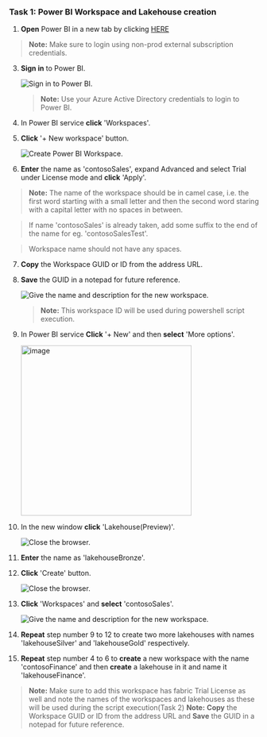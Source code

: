 ### Task 1: Power BI Workspace and Lakehouse creation

1. **Open** Power BI in a new tab by clicking [HERE](https://app.powerbi.com/)
>**Note:** Make sure to login using non-prod external subscription credentials.

3. **Sign in** to Power BI.

	![Sign in to Power BI.](fabric/media/power-bi.png)

	> **Note:** Use your Azure Active Directory credentials to login to Power BI.

4. In Power BI service **click** 'Workspaces'.

5. **Click** '+ New workspace' button.

	![Create Power BI Workspace.](fabric/media/power-bi-2.png)

6. **Enter** the name as 'contosoSales', expand Advanced and select Trial under License mode  and **click** 'Apply'.

>**Note:** The name of the workspace should be in camel case, i.e. the first word starting with a small letter and then the second word staring with a capital letter with no spaces in between.

>If name 'contosoSales' is already taken, add some suffix to the end of the name for eg. 'contosoSalesTest'.

>Workspace name should not have any spaces.

7. **Copy** the Workspace GUID or ID from the address URL.

8. **Save** the GUID in a notepad for future reference.

	![Give the name and description for the new workspace.](fabric/media/power-bi-3.png)

	> **Note:** This workspace ID will be used during powershell script execution.

9. In Power BI service **Click** '+ New' and then **select** 'More options'.

   <img width="343" alt="image" src="https://github.com/swmannepalli/MicrosoftFabric_HOL/assets/84516667/6b6af585-e359-4fca-bafa-bc37bcda342e">


10. In the new window **click** 'Lakehouse(Preview)'.

    ![Close the browser.](fabric/media/demo-6.png)

11. **Enter** the name as 'lakehouseBronze'.

12. **Click** 'Create' button.

    ![Close the browser.](fabric/media/demo-7.png)

13. **Click** 'Workspaces' and **select** 'contosoSales'.

	![Give the name and description for the new workspace.](fabric/media/power-bi-5.png)

14. **Repeat** step number 9 to 12 to create two more lakehouses with names 'lakehouseSilver' and 'lakehouseGold' respectively.

17. **Repeat** step number 4 to 6 to **create** a new workspace with the name 'contosoFinance' and then **create** a lakehouse in it and name it 'lakehouseFinance'.

>**Note:** Make sure to add this workspace has fabric Trial License as well and note the names of the workspaces and lakehouses as these will be used during the script execution(Task 2)
>**Note:** **Copy** the Workspace GUID or ID from the address URL and **Save** the GUID in a notepad for future reference.

